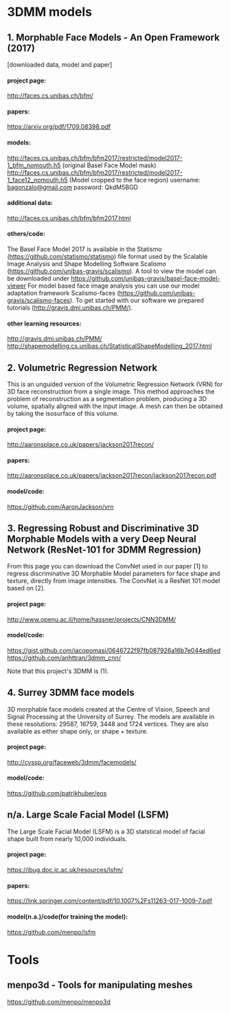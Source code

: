 # 3DMM models

## 1. Morphable Face Models - An Open Framework (2017)
[downloaded data, model and paper]
#### project page:
http://faces.cs.unibas.ch/bfm/ 
#### papers:
https://arxiv.org/pdf/1709.08398.pdf
#### models:
http://faces.cs.unibas.ch/bfm/bfm2017/restricted/model2017-1_bfm_nomouth.h5 (original Basel Face Model mask)
http://faces.cs.unibas.ch/bfm/bfm2017/restricted/model2017-1_face12_nomouth.h5 (Model cropped to the face region)
username: bagonzalo@gmail.com
password: QkdM5BGD
#### additional data:
http://faces.cs.unibas.ch/bfm/bfm2017.html
#### others/code:
The Basel Face Model 2017 is available in the Statismo (https://github.com/statismo/statismo) file format used by the Scalable Image Analysis and Shape Modelling Software Scalismo (https://github.com/unibas-gravis/scalismo).
A tool to view the model can be downloaded under https://github.com/unibas-gravis/basel-face-model-viewer
For model based face image analysis you can use our model adaptation framework Scalismo-faces (https://github.com/unibas-gravis/scalismo-faces).
To get started with our software we prepared tutorials (http://gravis.dmi.unibas.ch/PMM/).
#### other learning resources:
http://gravis.dmi.unibas.ch/PMM/
http://shapemodelling.cs.unibas.ch/StatisticalShapeModelling_2017.html


## 2. Volumetric Regression Network
This is an unguided version of the Volumetric Regression Network (VRN) for 3D face reconstruction from a single image. This method approaches the problem of reconstruction as a segmentation problem, producing a 3D volume, spatially aligned with the input image. A mesh can then be obtained by taking the isosurface of this volume.
#### project page:
http://aaronsplace.co.uk/papers/jackson2017recon/
#### papers:
http://aaronsplace.co.uk/papers/jackson2017recon/jackson2017recon.pdf
#### model/code:
https://github.com/AaronJackson/vrn


## 3. Regressing Robust and Discriminative 3D Morphable Models with a very Deep Neural Network (ResNet-101 for 3DMM Regression)
From this page you can download the ConvNet used in our paper [1] to regress discriminative 3D Morphable Model parameters for face shape and texture, directly from image intensities. The ConvNet is a ResNet 101 model based on [2].
#### project page:
http://www.openu.ac.il/home/hassner/projects/CNN3DMM/
#### model/code:
https://gist.github.com/iacopomasi/0646722f97fb087926a16b7e044ed6ed
https://github.com/anhttran/3dmm_cnn/

Note that this project's 3DMM is (1).

## 4. Surrey 3DMM face models
3D morphable face models created at the Centre of Vision, Speech and Signal Processing at the University of Surrey. The models are available in these resolutions: 29587, 16759, 3448 and 1724 vertices. They are also available as either shape only, or shape + texture.  
#### project page:
http://cvssp.org/faceweb/3dmm/facemodels/
#### model/code:
https://github.com/patrikhuber/eos

## n/a. Large Scale Facial Model (LSFM)
The Large Scale Facial Model (LSFM) is a 3D statstical model of facial shape built from nearly 10,000 individuals.
#### project page:
https://ibug.doc.ic.ac.uk/resources/lsfm/
#### papers:
https://link.springer.com/content/pdf/10.1007%2Fs11263-017-1009-7.pdf
#### model(n.a.)/code(for training the model):
https://github.com/menpo/lsfm



# Tools
## menpo3d - Tools for manipulating meshes
https://github.com/menpo/menpo3d



